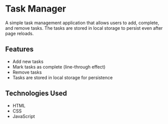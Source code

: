 # Task Manager

A simple task management application that allows users to add, complete, and remove tasks. The tasks are stored in local storage to persist even after page reloads.

## Features

- Add new tasks
- Mark tasks as complete (line-through effect)
- Remove tasks
- Tasks are stored in local storage for persistence

## Technologies Used

- HTML
- CSS
- JavaScript
